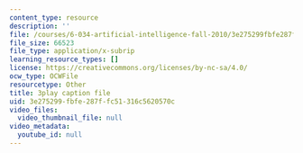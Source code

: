 ```yaml
---
content_type: resource
description: ''
file: /courses/6-034-artificial-intelligence-fall-2010/3e275299fbfe287ffc51316c5620570c_uXt8qF2Zzfo.srt
file_size: 66523
file_type: application/x-subrip
learning_resource_types: []
license: https://creativecommons.org/licenses/by-nc-sa/4.0/
ocw_type: OCWFile
resourcetype: Other
title: 3play caption file
uid: 3e275299-fbfe-287f-fc51-316c5620570c
video_files:
  video_thumbnail_file: null
video_metadata:
  youtube_id: null
---
```

